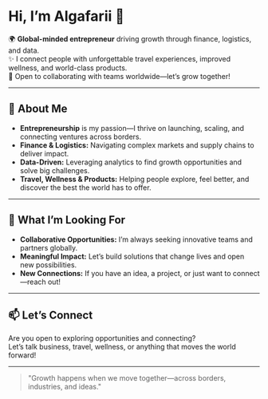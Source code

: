 # Hi, I’m Algafarii 👋

🌍 **Global-minded entrepreneur** driving growth through finance, logistics, and data.  
✨ I connect people with unforgettable travel experiences, improved wellness, and world-class products.  
🤝 Open to collaborating with teams worldwide—let’s grow together!

---

## 🚀 About Me

- **Entrepreneurship** is my passion—I thrive on launching, scaling, and connecting ventures across borders.
- **Finance & Logistics:** Navigating complex markets and supply chains to deliver impact.
- **Data-Driven:** Leveraging analytics to find growth opportunities and solve big challenges.
- **Travel, Wellness & Products:** Helping people explore, feel better, and discover the best the world has to offer.

---

## 🌟 What I’m Looking For

- **Collaborative Opportunities:** I’m always seeking innovative teams and partners globally.
- **Meaningful Impact:** Let’s build solutions that change lives and open new possibilities.
- **New Connections:** If you have an idea, a project, or just want to connect—reach out!

---

## 📫 Let’s Connect

Are you open to exploring opportunities and connecting?  
Let’s talk business, travel, wellness, or anything that moves the world forward!

<!-- Optionally add your social or professional links below -->
<!--
[Facebook](https://www.facebook.com/Algafariiofficial) 
-->

---

> "Growth happens when we move together—across borders, industries, and ideas."
